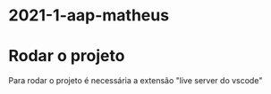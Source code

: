 # 2021-1-aap-matheus

# Rodar o projeto

Para rodar o projeto é necessária a extensão "live server do vscode"
